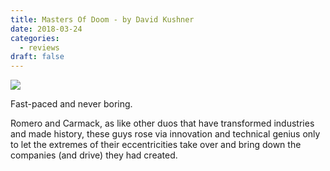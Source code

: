 ```yaml
---
title: Masters Of Doom - by David Kushner
date: 2018-03-24
categories:
  - reviews
draft: false
---
```


![](https://i.gr-assets.com/images/S/compressed.photo.goodreads.com/books/1557932856l/222146._SY475_.jpg)

Fast-paced and never boring.

Romero and Carmack, as like other duos that have transformed industries and made history, these guys rose via innovation and technical genius only to let the extremes of their eccentricities take over and bring down the companies (and drive) they had created.

